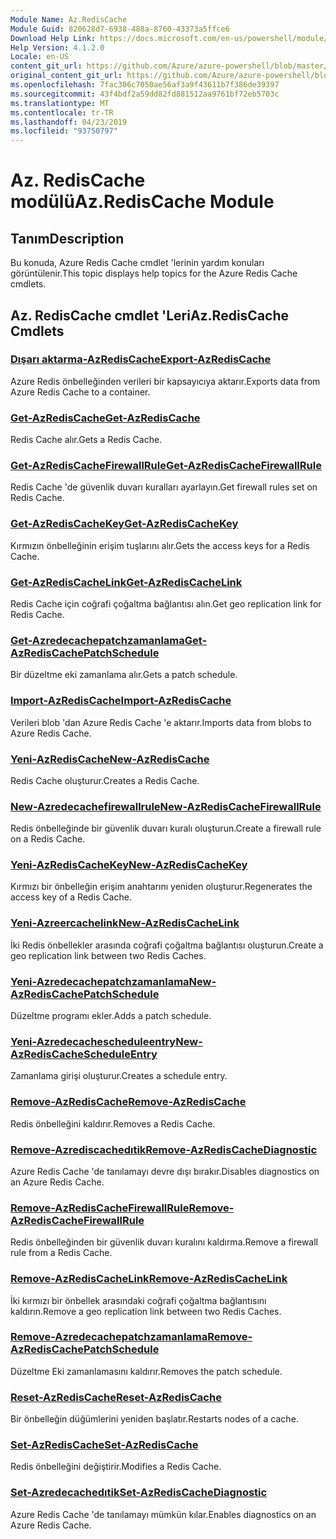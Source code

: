 ```yaml
---
Module Name: Az.RedisCache
Module Guid: 820628d7-6938-488a-8760-43373a5ffce6
Download Help Link: https://docs.microsoft.com/en-us/powershell/module/az.rediscache
Help Version: 4.1.2.0
Locale: en-US
content_git_url: https://github.com/Azure/azure-powershell/blob/master/src/RedisCache/RedisCache/help/Az.RedisCache.md
original_content_git_url: https://github.com/Azure/azure-powershell/blob/master/src/RedisCache/RedisCache/help/Az.RedisCache.md
ms.openlocfilehash: 7fac306c7050ae56af3a9f43611b7f386de39397
ms.sourcegitcommit: 43f4bdf2a59dd82fd881512aa9761bf72eb5703c
ms.translationtype: MT
ms.contentlocale: tr-TR
ms.lasthandoff: 04/23/2019
ms.locfileid: "93750797"
---
```

# <span data-ttu-id="bdba4-101">Az. RedisCache modülü</span><span class="sxs-lookup"><span data-stu-id="bdba4-101">Az.RedisCache Module</span></span>
## <span data-ttu-id="bdba4-102">Tanım</span><span class="sxs-lookup"><span data-stu-id="bdba4-102">Description</span></span>
<span data-ttu-id="bdba4-103">Bu konuda, Azure Redis Cache cmdlet 'lerinin yardım konuları görüntülenir.</span><span class="sxs-lookup"><span data-stu-id="bdba4-103">This topic displays help topics for the Azure Redis Cache cmdlets.</span></span>

## <span data-ttu-id="bdba4-104">Az. RedisCache cmdlet 'Leri</span><span class="sxs-lookup"><span data-stu-id="bdba4-104">Az.RedisCache Cmdlets</span></span>
### [<span data-ttu-id="bdba4-105">Dışarı aktarma-AzRedisCache</span><span class="sxs-lookup"><span data-stu-id="bdba4-105">Export-AzRedisCache</span></span>](Export-AzRedisCache.md)
<span data-ttu-id="bdba4-106">Azure Redis önbelleğinden verileri bir kapsayıcıya aktarır.</span><span class="sxs-lookup"><span data-stu-id="bdba4-106">Exports data from Azure Redis Cache to a container.</span></span>

### [<span data-ttu-id="bdba4-107">Get-AzRedisCache</span><span class="sxs-lookup"><span data-stu-id="bdba4-107">Get-AzRedisCache</span></span>](Get-AzRedisCache.md)
<span data-ttu-id="bdba4-108">Redis Cache alır.</span><span class="sxs-lookup"><span data-stu-id="bdba4-108">Gets a Redis Cache.</span></span>

### [<span data-ttu-id="bdba4-109">Get-AzRedisCacheFirewallRule</span><span class="sxs-lookup"><span data-stu-id="bdba4-109">Get-AzRedisCacheFirewallRule</span></span>](Get-AzRedisCacheFirewallRule.md)
<span data-ttu-id="bdba4-110">Redis Cache 'de güvenlik duvarı kuralları ayarlayın.</span><span class="sxs-lookup"><span data-stu-id="bdba4-110">Get firewall rules set on Redis Cache.</span></span>

### [<span data-ttu-id="bdba4-111">Get-AzRedisCacheKey</span><span class="sxs-lookup"><span data-stu-id="bdba4-111">Get-AzRedisCacheKey</span></span>](Get-AzRedisCacheKey.md)
<span data-ttu-id="bdba4-112">Kırmızın önbelleğinin erişim tuşlarını alır.</span><span class="sxs-lookup"><span data-stu-id="bdba4-112">Gets the access keys for a Redis Cache.</span></span>

### [<span data-ttu-id="bdba4-113">Get-AzRedisCacheLink</span><span class="sxs-lookup"><span data-stu-id="bdba4-113">Get-AzRedisCacheLink</span></span>](Get-AzRedisCacheLink.md)
<span data-ttu-id="bdba4-114">Redis Cache için coğrafi çoğaltma bağlantısı alın.</span><span class="sxs-lookup"><span data-stu-id="bdba4-114">Get geo replication link for Redis Cache.</span></span>

### [<span data-ttu-id="bdba4-115">Get-Azredecachepatchzamanlama</span><span class="sxs-lookup"><span data-stu-id="bdba4-115">Get-AzRedisCachePatchSchedule</span></span>](Get-AzRedisCachePatchSchedule.md)
<span data-ttu-id="bdba4-116">Bir düzeltme eki zamanlama alır.</span><span class="sxs-lookup"><span data-stu-id="bdba4-116">Gets a patch schedule.</span></span>

### [<span data-ttu-id="bdba4-117">Import-AzRedisCache</span><span class="sxs-lookup"><span data-stu-id="bdba4-117">Import-AzRedisCache</span></span>](Import-AzRedisCache.md)
<span data-ttu-id="bdba4-118">Verileri blob 'dan Azure Redis Cache 'e aktarır.</span><span class="sxs-lookup"><span data-stu-id="bdba4-118">Imports data from blobs to Azure Redis Cache.</span></span>

### [<span data-ttu-id="bdba4-119">Yeni-AzRedisCache</span><span class="sxs-lookup"><span data-stu-id="bdba4-119">New-AzRedisCache</span></span>](New-AzRedisCache.md)
<span data-ttu-id="bdba4-120">Redis Cache oluşturur.</span><span class="sxs-lookup"><span data-stu-id="bdba4-120">Creates a Redis Cache.</span></span>

### [<span data-ttu-id="bdba4-121">New-Azredecachefirewallrule</span><span class="sxs-lookup"><span data-stu-id="bdba4-121">New-AzRedisCacheFirewallRule</span></span>](New-AzRedisCacheFirewallRule.md)
<span data-ttu-id="bdba4-122">Redis önbelleğinde bir güvenlik duvarı kuralı oluşturun.</span><span class="sxs-lookup"><span data-stu-id="bdba4-122">Create a firewall rule on a Redis Cache.</span></span>

### [<span data-ttu-id="bdba4-123">Yeni-AzRedisCacheKey</span><span class="sxs-lookup"><span data-stu-id="bdba4-123">New-AzRedisCacheKey</span></span>](New-AzRedisCacheKey.md)
<span data-ttu-id="bdba4-124">Kırmızı bir önbelleğin erişim anahtarını yeniden oluşturur.</span><span class="sxs-lookup"><span data-stu-id="bdba4-124">Regenerates the access key of a Redis Cache.</span></span>

### [<span data-ttu-id="bdba4-125">Yeni-Azreercachelink</span><span class="sxs-lookup"><span data-stu-id="bdba4-125">New-AzRedisCacheLink</span></span>](New-AzRedisCacheLink.md)
<span data-ttu-id="bdba4-126">İki Redis önbellekler arasında coğrafi çoğaltma bağlantısı oluşturun.</span><span class="sxs-lookup"><span data-stu-id="bdba4-126">Create a geo replication link between two Redis Caches.</span></span>

### [<span data-ttu-id="bdba4-127">Yeni-Azredecachepatchzamanlama</span><span class="sxs-lookup"><span data-stu-id="bdba4-127">New-AzRedisCachePatchSchedule</span></span>](New-AzRedisCachePatchSchedule.md)
<span data-ttu-id="bdba4-128">Düzeltme programı ekler.</span><span class="sxs-lookup"><span data-stu-id="bdba4-128">Adds a patch schedule.</span></span>

### [<span data-ttu-id="bdba4-129">Yeni-Azredecachescheduleentry</span><span class="sxs-lookup"><span data-stu-id="bdba4-129">New-AzRedisCacheScheduleEntry</span></span>](New-AzRedisCacheScheduleEntry.md)
<span data-ttu-id="bdba4-130">Zamanlama girişi oluşturur.</span><span class="sxs-lookup"><span data-stu-id="bdba4-130">Creates a schedule entry.</span></span>

### [<span data-ttu-id="bdba4-131">Remove-AzRedisCache</span><span class="sxs-lookup"><span data-stu-id="bdba4-131">Remove-AzRedisCache</span></span>](Remove-AzRedisCache.md)
<span data-ttu-id="bdba4-132">Redis önbelleğini kaldırır.</span><span class="sxs-lookup"><span data-stu-id="bdba4-132">Removes a Redis Cache.</span></span>

### [<span data-ttu-id="bdba4-133">Remove-Azrediscachedıtik</span><span class="sxs-lookup"><span data-stu-id="bdba4-133">Remove-AzRedisCacheDiagnostic</span></span>](Remove-AzRedisCacheDiagnostic.md)
<span data-ttu-id="bdba4-134">Azure Redis Cache 'de tanılamayı devre dışı bırakır.</span><span class="sxs-lookup"><span data-stu-id="bdba4-134">Disables diagnostics on an Azure Redis Cache.</span></span>

### [<span data-ttu-id="bdba4-135">Remove-AzRedisCacheFirewallRule</span><span class="sxs-lookup"><span data-stu-id="bdba4-135">Remove-AzRedisCacheFirewallRule</span></span>](Remove-AzRedisCacheFirewallRule.md)
<span data-ttu-id="bdba4-136">Redis önbelleğinden bir güvenlik duvarı kuralını kaldırma.</span><span class="sxs-lookup"><span data-stu-id="bdba4-136">Remove a firewall rule from a Redis Cache.</span></span>

### [<span data-ttu-id="bdba4-137">Remove-AzRedisCacheLink</span><span class="sxs-lookup"><span data-stu-id="bdba4-137">Remove-AzRedisCacheLink</span></span>](Remove-AzRedisCacheLink.md)
<span data-ttu-id="bdba4-138">İki kırmızı bir önbellek arasındaki coğrafi çoğaltma bağlantısını kaldırın.</span><span class="sxs-lookup"><span data-stu-id="bdba4-138">Remove a geo replication link between two Redis Caches.</span></span>

### [<span data-ttu-id="bdba4-139">Remove-Azredecachepatchzamanlama</span><span class="sxs-lookup"><span data-stu-id="bdba4-139">Remove-AzRedisCachePatchSchedule</span></span>](Remove-AzRedisCachePatchSchedule.md)
<span data-ttu-id="bdba4-140">Düzeltme Eki zamanlamasını kaldırır.</span><span class="sxs-lookup"><span data-stu-id="bdba4-140">Removes the patch schedule.</span></span>

### [<span data-ttu-id="bdba4-141">Reset-AzRedisCache</span><span class="sxs-lookup"><span data-stu-id="bdba4-141">Reset-AzRedisCache</span></span>](Reset-AzRedisCache.md)
<span data-ttu-id="bdba4-142">Bir önbelleğin düğümlerini yeniden başlatır.</span><span class="sxs-lookup"><span data-stu-id="bdba4-142">Restarts nodes of a cache.</span></span>

### [<span data-ttu-id="bdba4-143">Set-AzRedisCache</span><span class="sxs-lookup"><span data-stu-id="bdba4-143">Set-AzRedisCache</span></span>](Set-AzRedisCache.md)
<span data-ttu-id="bdba4-144">Redis önbelleğini değiştirir.</span><span class="sxs-lookup"><span data-stu-id="bdba4-144">Modifies a Redis Cache.</span></span>

### [<span data-ttu-id="bdba4-145">Set-Azredecachedıtik</span><span class="sxs-lookup"><span data-stu-id="bdba4-145">Set-AzRedisCacheDiagnostic</span></span>](Set-AzRedisCacheDiagnostic.md)
<span data-ttu-id="bdba4-146">Azure Redis Cache 'de tanılamayı mümkün kılar.</span><span class="sxs-lookup"><span data-stu-id="bdba4-146">Enables diagnostics on an Azure Redis Cache.</span></span>


